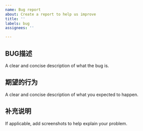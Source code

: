 ```yaml
---
name: Bug report
about: Create a report to help us improve
title: ''
labels: bug
assignees: ''

---
```


## BUG描述
A clear and concise description of what the bug is.

## 期望的行为
A clear and concise description of what you expected to happen.

## 补充说明
If applicable, add screenshots to help explain your problem.
